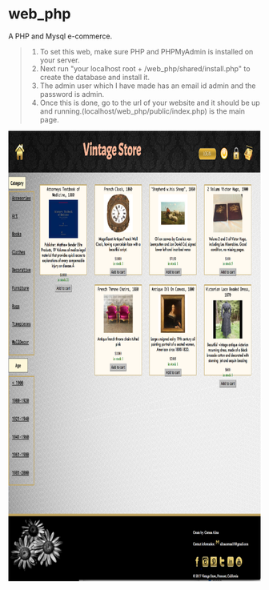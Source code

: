 # web_php
A PHP and Mysql e-commerce.

> 1. To set this web, make sure PHP and PHPMyAdmin is installed on your server.</br>
> 2. Next run "your localhost root + /web_php/shared/install.php" to create the database and install it.</br>
> 3. The admin user which I have made has an email id admin and the password is admin.</br>
> 4. Once this is done, go to the url of your website and it should be up and running.(localhost/web_php/public/index.php) is the main page.</br>

<img src="web.png" width="700" height="900">
